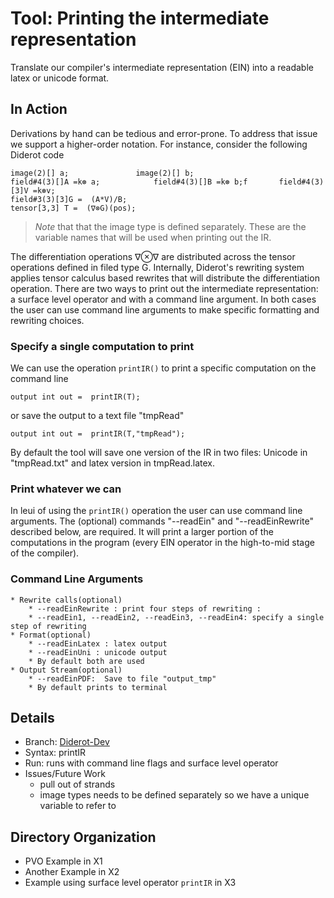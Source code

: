 # Tool: Printing the intermediate representation
Translate our compiler's intermediate representation (EIN) into a readable latex or unicode format.	
## In Action
Derivations by hand can be tedious and error-prone. To address that issue we support a higher-order notation.  For instance, consider the following Diderot code
 ```  
image(2)[] a;				image(2)[] b;
field#4(3)[]A =k⊛ a; 			field#4(3)[]B =k⊛ b;f		field#4(3)[3]V =k⊛v;
field#3(3)[3]G =  (A*V)/B;
tensor[3,3] T =  (∇⊗G)(pos);
```
 > *Note* that that the image type is defined separately. These are the variable names that will be used when printing out the IR.
 
The differentiation operations ∇⊗∇ are distributed across the tensor operations defined in filed type G. Internally, Diderot's rewriting system applies tensor calculus based rewrites that will distribute the differentiation operation. 
There are two ways to print out the intermediate representation: a surface level operator and with a command line argument.
In both cases the user can use command line arguments to make specific formatting and rewriting choices.

### Specify a single computation to print
We can use the operation ```printIR()``` to print a specific computation on the command line
```
output int out =  printIR(T);
```
or save the output to a text file "tmpRead"
```
output int out =  printIR(T,"tmpRead");
```
By default the tool will save one version of the IR in two files: Unicode in "tmpRead.txt" and latex version in tmpRead.latex. 

### Print whatever we can
In leui of using the ```printIR()``` operation the user can use command line arguments.  The (optional) commands "--readEin" and "--readEinRewrite" described below, are required. It will print a larger portion of the computations in the program (every EIN operator in the high-to-mid stage of the compiler).

### Command Line Arguments
	* Rewrite calls(optional)
		* --readEinRewrite : print four steps of rewriting : 
		* --readEin1, --readEin2, --readEin3, --readEin4: specify a single step of rewriting
	* Format(optional)
		* --readEinLatex : latex output 
		* --readEinUni : unicode output
		* By default both are used
	* Output Stream(optional)
		* --readEinPDF:  Save to file "output_tmp"
		* By default prints to terminal
		
## Details
* Branch:   [Diderot-Dev](https://github.com/cchiw/Diderot-Dev)
* Syntax: printIR
* Run: runs with command line flags and surface level operator 
* Issues/Future Work
	*  pull out of strands
	* image types needs to be defined separately so we have a unique variable to refer to
	
## Directory Organization
* PVO Example in X1
* Another Example in X2
* Example using surface level operator ```printIR``` in X3
	
